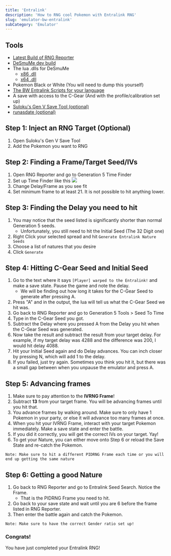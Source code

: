 ```yaml
---
title: 'Entralink'
description: 'How to RNG cool Pokemon with Entralink RNG'
slug: 'emulator-bw-entralink'
subCategory: 'Emulator'
---
```


## Tools

- [Latest Build of RNG Reporter](https://ci.appveyor.com/project/Admiral-Fish/rngreporter/build/artifacts)
- [DeSmuMe dev build](https://sourceforge.net/projects/desmume/files/desmume/0.9.11/desmume-0.9.11-win32-dev.zip/download)
- The lua .dlls for DeSmuMe
  - [x86 .dll](https://www.dropbox.com/s/2o4hdphn7j9z349/lua-dll-x86.zip?dl=0)
  - [x64 .dll](https://www.dropbox.com/s/t8yttukleqserzp/lua-dll-x64.rar?dl=0)
- Pokemon Black or White (You will need to dump this yourself)
- [The BW Entralink Scripts for your language](http://pokerng.forumcommunity.net/?t=56443955)
- A save with access to the C-Gear (And with the profile/calibration set up)
- [Suloku's Gen V Save Tool (optional)](https://projectpokemon.org/home/forums/topic/37801-gen-5-generation-5-save-tool-entralink-medals-join-avenue-and-others-not-in-pokegen/)
- [runasdate (optional)](https://runasdate.en.softonic.com/)

## Step 1: Inject an RNG Target (Optional)

1. Open Suloku's Gen V Save Tool
2. Add the Pokemon you want to RNG

## Step 2: Finding a Frame/Target Seed/IVs

1. Open RNG Reporter and go to Generation 5 Time Finder
2. Set up Time Finder like this
   ![](https://i.snag.gy/ne0CK3.jpg)
3. Change Delay/Frame as you see fit
4. Set minimum frame to at least 21. It is not possible to hit anything lower.

## Step 3: Finding the Delay you need to hit

1. You may notice that the seed listed is significantly shorter than normal Generation 5 seeds.
   - Unfortunately, you still need to hit the Initial Seed (The 32 Digit one)
2. Right Click your selected spread and hit `Generate Entralink Nature Seeds`
3. Choose a list of natures that you desire
4. Click `Generate`

## Step 4: Hitting C-Gear Seed and Initial Seed

1. Go to the text where it says `[Player] warped to the Entralink!` and make a save state. Pause the game and note the delay.
   - We will be finding out how long it takes for the C-Gear Seed to generate after pressing A.
2. Press "A" and in the output, the lua will tell us what the C-Gear Seed we hit was.
3. Go back to RNG Reporter and go to Generation 5 Tools > Seed To Time
4. Type in the C-Gear Seed you got.
5. Subtract the Delay where you pressed A from the Delay you hit when the C-Gear Seed was generated.
6. Now take the result and subtract the result from your target delay. For example, if my target delay was 4288 and the difference was 200, I would hit delay 4088.
7. Hit your Initial Seed again and do Delay advances. You can inch closer by pressing N, which will add 1 to the delay.
8. If you failed, just try again. Sometimes you think you hit it, but there was a small gap between when you unpause the emulator and press A.

## Step 5: Advancing frames

1. Make sure to pay attention to the **IVRNG Frame**!
2. Subtract **13** from your target frame. You will be advancing frames until you hit that.
3. You advance frames by walking around. Make sure to only have 1 Pokemon in your party, or else it will advance too many frames at once.
4. When you hit your IVRNG Frame, interact with your target Pokemon immediately. Make a save state and enter the battle.
5. If you did it correctly, you will get the correct IVs on your target. Yay!
6. To get your Nature, you can either move onto Step 6 or reload the Save State and re-catch the Pokemon.

```
Note: Make sure to hit a different PIDRNG Frame each time or you will end up getting the same nature
```

## Step 6: Getting a good Nature

1. Go back to RNG Reporter and go to Entralink Seed Search. Notice the Frame.
   - That is the PIDRNG Frame you need to hit.
2. Go back to your save state and wait until you are 6 before the frame listed in RNG Reporter.
3. Then enter the battle again and catch the Pokemon.

```
Note: Make sure to have the correct Gender ratio set up!
```

### Congrats!

You have just completed your Entralink RNG!
